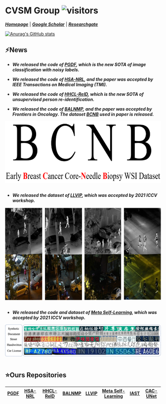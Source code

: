 # CVSM Group ![visitors](https://visitor-badge.glitch.me/badge?page_id=bupt-ai-cz/bupt-ai-cz)

[***Homepage***](https://teacher.bupt.edu.cn/zhuchuang/en/index.htm) | [***Google Scholar***](https://scholar.google.com/citations?hl=zh-CN&user=FuCo7AkAAAAJ&view_op=list_works) | [***Researchgate***](https://www.researchgate.net/profile/Chuang_Zhu)

[![Anurag's GitHub stats](https://github-readme-stats.vercel.app/api?username=bupt-ai-cz&show_icons=true)](https://github.com/anuraghazra/github-readme-stats)

## ⚡News

- ***We released the code of [PGDF](https://github.com/bupt-ai-cz/PGDF), which is the new SOTA of image classification with noisy labels.***

- ***We released the code of [HSA-NRL](https://github.com/bupt-ai-cz/HSA-NRL), and the paper was accepted by IEEE Transactions on Medical Imaging (TMI).***

- ***We released the code of [HHCL-ReID](https://github.com/bupt-ai-cz/HHCL-ReID), which is the new SOTA of unsupervised person re-identification.***

- ***We released the code of [BALNMP](https://github.com/bupt-ai-cz/BALNMP), and the paper was accepted by Frontiers in Oncology. The dataset [BCNB](https://bupt-ai-cz.github.io/BCNB/) used in paper is released.***

<div align="center">
  <img src="./imgs/BCNB-logo.png" alt="BCNB" height="200px" align=center />
</div>
<br>

- ***We released the dataset of [LLVIP](https://bupt-ai-cz.github.io/LLVIP/), which was accepted by 2021 ICCV workshop.***

<div align="center">
  <img src="imgs/LLVIP.png" alt="LLVIP" height="300px" align=center />
</div>
<br>

- ***We released the code and dataset of [Meta Self-Learning](https://bupt-ai-cz.github.io/Meta-SelfLearning/), which was accepted by 2021 ICCV workshop.***

<div align="center">
  <img src="https://raw.githubusercontent.com/bupt-ai-cz/Meta-SelfLearning/main/imgs/dataset1.png" alt="Meta Self-Learning" align=center />
</div>
<br>

## ⭐Ours Repositories

| [PGDF](https://github.com/bupt-ai-cz/PGDF) | [HSA-NRL](https://github.com/bupt-ai-cz/HSA-NRL) | [HHCL-ReID](https://github.com/bupt-ai-cz/HHCL-ReID) | [BALNMP](https://github.com/bupt-ai-cz/BALNMP) | [LLVIP](https://github.com/bupt-ai-cz/LLVIP) | [Meta Self-Learning](https://github.com/bupt-ai-cz/Meta-SelfLearning) | [IAST](https://github.com/bupt-ai-cz/IAST-ECCV2020) | [CAC-UNet](https://github.com/bupt-ai-cz/CAC-UNet-DigestPath2019) |
| :------------------------------------------: | :------------------------------------------------: | ---------------------------------------------------- | :------------------------------------------: | :----------------------------------------------------------: | :-------------------------------------------------: | :----------------------------------------------------------: | :----------------------------------------------------------: |
